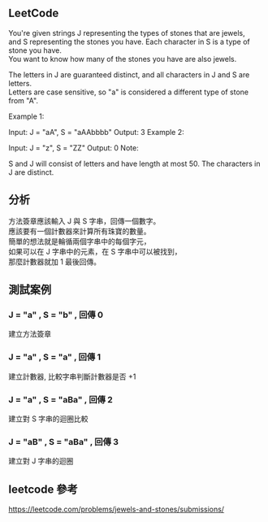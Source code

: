 ﻿## LeetCode

You're given strings J representing the types of stones that are jewels,   
and S representing the stones you have. Each character in S is a type of stone you have.    
You want to know how many of the stones you have are also jewels.

The letters in J are guaranteed distinct, and all characters in J and S are letters.   
Letters are case sensitive, so "a" is considered a different type of stone from "A".

Example 1:

Input: J = "aA", S = "aAAbbbb"
Output: 3 Example 2:

Input: J = "z", S = "ZZ"
Output: 0 Note:

S and J will consist of letters and have length at most 50. The characters in J are distinct.

## 分析

方法簽章應該輸入 J 與 S 字串，回傳一個數字。  
應該要有一個計數器來計算所有珠寶的數量。  
簡單的想法就是輪循兩個字串中的每個字元，  
如果可以在 J 字串中的元素，在 S 字串中可以被找到，  
那麼計數器就加 1 最後回傳。

## 測試案例

### J = "a" , S = "b" , 回傳 0

建立方法簽章

### J = "a" , S = "a" , 回傳 1

建立計數器, 比較字串判斷計數器是否 +1

### J = "a" , S = "aBa" , 回傳 2

建立對 S 字串的迴圈比較

### J = "aB" , S = "aBa" , 回傳 3

建立對 J 字串的迴圈

## leetcode 參考

https://leetcode.com/problems/jewels-and-stones/submissions/
